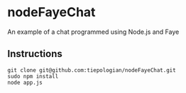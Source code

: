 nodeFayeChat
============

An example of a chat programmed using Node.js and Faye



## Instructions
```
git clone git@github.com:tiepologian/nodeFayeChat.git
sudo npm install
node app.js
```
